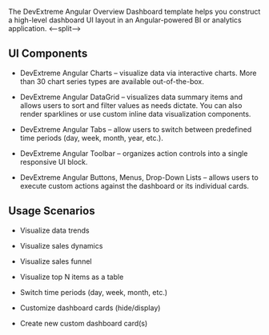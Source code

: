 The DevExtreme Angular Overview Dashboard template helps you construct a high-level dashboard UI layout in an Angular-powered BI or analytics application. 
<--split-->

## UI Components  

- DevExtreme Angular Charts – visualize data via interactive charts. More than 30 chart series types are available out-of-the-box. 

- DevExtreme Angular DataGrid – visualizes data summary items and allows users to sort and filter values as needs dictate. You can also render sparklines or use custom inline data visualization components. 

- DevExtreme Angular Tabs – allow users to switch between predefined time periods (day, week, month, year, etc.). 

- DevExtreme Angular Toolbar – organizes action controls into a single responsive UI block. 

- DevExtreme Angular Buttons, Menus, Drop-Down Lists – allows users to execute custom actions against the dashboard or its individual cards. 

## Usage Scenarios 

- Visualize data trends 

- Visualize sales dynamics 

- Visualize sales funnel 

- Visualize top N items as a table 

- Switch time periods (day, week, month, etc.)  

- Customize dashboard cards (hide/display) 

- Create new custom dashboard card(s) 